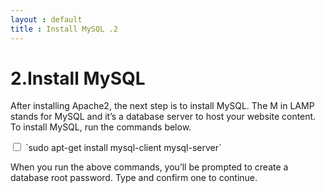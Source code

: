```yaml
---
layout : default
title : Install MySQL .2
---
```


# 2.Install MySQL

After installing Apache2, the next step is to install MySQL. The M in LAMP stands for MySQL and it’s a database server to host your website content.
To install MySQL, run the commands below.

<input type="checkbox" class="sidebar-checkbox" id="sidebar-checkbox">
`sudo apt-get install mysql-client mysql-server`

When you run the above commands, you’ll be prompted to create a database root password. Type and confirm one to continue.
